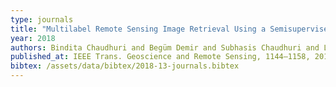```yaml
---
type: journals
title: "Multilabel Remote Sensing Image Retrieval Using a Semisupervised Graph-Theoretic Method"
year: 2018
authors: Bindita Chaudhuri and Begüm Demir and Subhasis Chaudhuri and Lorenzo Bruzzone
published_at: IEEE Trans. Geoscience and Remote Sensing, 1144–1158, 2018
bibtex: /assets/data/bibtex/2018-13-journals.bibtex
---
```

